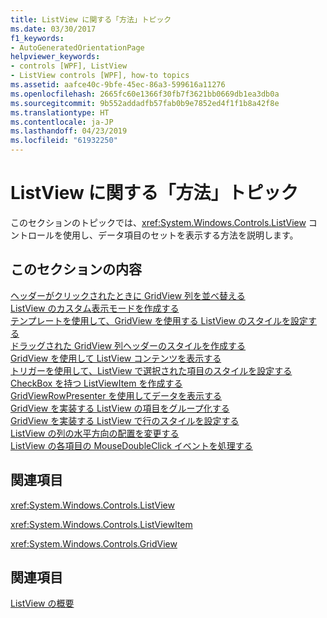 ```yaml
---
title: ListView に関する「方法」トピック
ms.date: 03/30/2017
f1_keywords:
- AutoGeneratedOrientationPage
helpviewer_keywords:
- controls [WPF], ListView
- ListView controls [WPF], how-to topics
ms.assetid: aafce40c-9bfe-45ec-86a3-599616a11276
ms.openlocfilehash: 2665fc60e1366f30fb7f3621bb0669db1ea3db0a
ms.sourcegitcommit: 9b552addadfb57fab0b9e7852ed4f1f1b8a42f8e
ms.translationtype: HT
ms.contentlocale: ja-JP
ms.lasthandoff: 04/23/2019
ms.locfileid: "61932250"
---
```

# <a name="listview-how-to-topics"></a>ListView に関する「方法」トピック
このセクションのトピックでは、<xref:System.Windows.Controls.ListView> コントロールを使用し、データ項目のセットを表示する方法を説明します。  
  
## <a name="in-this-section"></a>このセクションの内容  
 [ヘッダーがクリックされたときに GridView 列を並べ替える](how-to-sort-a-gridview-column-when-a-header-is-clicked.md)  
 [ListView のカスタム表示モードを作成する](how-to-create-a-custom-view-mode-for-a-listview.md)  
 [テンプレートを使用して、GridView を使用する ListView のスタイルを設定する](how-to-use-templates-to-style-a-listview-that-uses-gridview.md)  
 [ドラッグされた GridView 列ヘッダーのスタイルを作成する](how-to-create-a-style-for-a-dragged-gridview-column-header.md)  
 [GridView を使用して ListView コンテンツを表示する](how-to-display-listview-contents-by-using-a-gridview.md)  
 [トリガーを使用して、ListView で選択された項目のスタイルを設定する](how-to-use-triggers-to-style-selected-items-in-a-listview.md)  
 [CheckBox を持つ ListViewItem を作成する](how-to-create-listviewitems-with-a-checkbox.md)  
 [GridViewRowPresenter を使用してデータを表示する](how-to-display-data-by-using-gridviewrowpresenter.md)  
 [GridView を実装する ListView の項目をグループ化する](how-to-group-items-in-a-listview-that-implements-a-gridview.md)  
 [GridView を実装する ListView で行のスタイルを設定する](how-to-style-a-row-in-a-listview-that-implements-a-gridview.md)  
 [ListView の列の水平方向の配置を変更する](how-to-change-the-horizontal-alignment-of-a-column-in-a-listview.md)  
 [ListView の各項目の MouseDoubleClick イベントを処理する](how-to-handle-the-mousedoubleclick-event-for-each-item-in-a-listview.md)  
  
## <a name="reference"></a>関連項目  
 <xref:System.Windows.Controls.ListView>  
  
 <xref:System.Windows.Controls.ListViewItem>  
  
 <xref:System.Windows.Controls.GridView>  
  
## <a name="related-sections"></a>関連項目  
 [ListView の概要](listview-overview.md)
